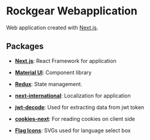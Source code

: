 # Rockgear Webapplication

Web application created with [Next.js]().

## Packages

- **[Next.js](https://nextjs.org/docs)**: React Framework for application
- **[Material UI](https://mui.com/material-ui/getting-started/)**: Component library

- **[Redux](https://redux.js.org/usage/nextjs)**: State management.
- **[next-international](https://next-international.vercel.app/docs/app-setup)**: Localization for application

- **[jwt-decode](https://www.npmjs.com/package/jwt-decode)**: Used for extracting data from jwt token
- **[cookies-next](https://www.npmjs.com/package/cookies-next)**: For reading cookies on client side

- **[Flag Icons](https://github.com/lipis/flag-icons)**: SVGs used for language select box
